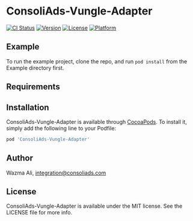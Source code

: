 # ConsoliAds-Vungle-Adapter

[![CI Status](https://img.shields.io/travis/IntegrationConsoliAds/ConsoliAds-Vungle-Adapter.svg?style=flat)](https://travis-ci.org/IntegrationConsoliAds/ConsoliAds-Vungle-Adapter)
[![Version](https://img.shields.io/cocoapods/v/ConsoliAds-Vungle-Adapter.svg?style=flat)](https://cocoapods.org/pods/ConsoliAds-Vungle-Adapter)
[![License](https://img.shields.io/cocoapods/l/ConsoliAds-Vungle-Adapter.svg?style=flat)](https://cocoapods.org/pods/ConsoliAds-Vungle-Adapter)
[![Platform](https://img.shields.io/cocoapods/p/ConsoliAds-Vungle-Adapter.svg?style=flat)](https://cocoapods.org/pods/ConsoliAds-Vungle-Adapter)

## Example

To run the example project, clone the repo, and run `pod install` from the Example directory first.

## Requirements

## Installation

ConsoliAds-Vungle-Adapter is available through [CocoaPods](https://cocoapods.org). To install
it, simply add the following line to your Podfile:

```ruby
pod 'ConsoliAds-Vungle-Adapter'
```

## Author

Wazma Ali, integration@consoliads.com

## License

ConsoliAds-Vungle-Adapter is available under the MIT license. See the LICENSE file for more info.
